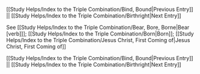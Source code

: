 [[Study Helps/Index to the Triple Combination/Bind, Bound|Previous Entry]]  ||  [[Study Helps/Index to the Triple Combination/Birthright|Next Entry]]

 See [[Study Helps/Index to the Triple Combination/Bear, Bore, Borne|Bear [verb]]]; [[Study Helps/Index to the Triple Combination/Born|Born]]; [[Study Helps/Index to the Triple Combination/Jesus Christ, First Coming of|Jesus Christ, First Coming of]]

[[Study Helps/Index to the Triple Combination/Bind, Bound|Previous Entry]]  ||  [[Study Helps/Index to the Triple Combination/Birthright|Next Entry]]
